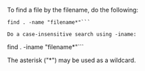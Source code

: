 To find a file by the filename, do the following:
```
find . -name "filename*"```

Do a case-insensitive search using -iname:
```
find . -iname "filename*"```

The asterisk ("*") may be used as a wildcard.